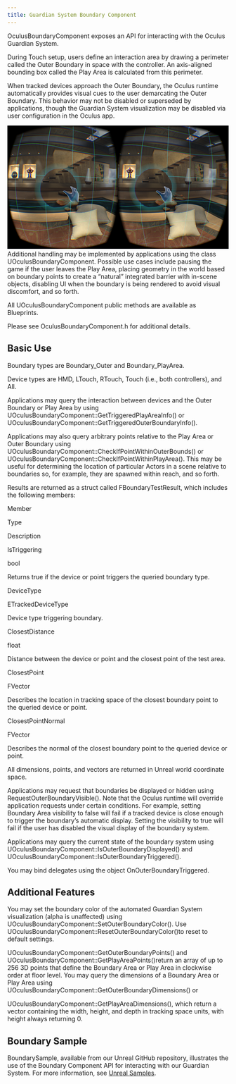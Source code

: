 ```yaml
---
title: Guardian System Boundary Component 
---
```

OculusBoundaryComponent exposes an API for interacting with the Oculus Guardian System.

During Touch setup, users define an interaction area by drawing a perimeter called the Outer Boundary in space with the controller. An axis-aligned bounding box called the Play Area is calculated from this perimeter.

When tracked devices approach the Outer Boundary, the Oculus runtime automatically provides visual cues to the user demarcating the Outer Boundary. This behavior may not be disabled or superseded by applications, though the Guardian System visualization may be disabled via user configuration in the Oculus app.

![](/images/documentation-unreal-latest-concepts-unreal-boundary-0.png)  
Additional handling may be implemented by applications using the class UOculusBoundaryComponent. Possible use cases include pausing the game if the user leaves the Play Area, placing geometry in the world based on boundary points to create a “natural” integrated barrier with in-scene objects, disabling UI when the boundary is being rendered to avoid visual discomfort, and so forth.

All UOculusBoundaryComponent public methods are available as Blueprints.

Please see OculusBoundaryComponent.h for additional details.

## Basic Use

Boundary types are Boundary\_Outer and Boundary\_PlayArea.

Device types are HMD, LTouch, RTouch, Touch (i.e., both controllers), and All.

Applications may query the interaction between devices and the Outer Boundary or Play Area by using UOculusBoundaryComponent::GetTriggeredPlayAreaInfo() or UOculusBoundaryComponent::GetTriggeredOuterBoundaryInfo().

Applications may also query arbitrary points relative to the Play Area or Outer Boundary using UOculusBoundaryComponent::CheckIfPointWithinOuterBounds() or UOculusBoundaryComponent::CheckIfPointWithinPlayArea(). This may be useful for determining the location of particular Actors in a scene relative to boundaries so, for example, they are spawned within reach, and so forth.

Results are returned as a struct called FBoundaryTestResult, which includes the following members:

Member

Type

Description

IsTriggering

bool

Returns true if the device or point triggers the queried boundary type.

DeviceType

ETrackedDeviceType

Device type triggering boundary. 

ClosestDistance

float

Distance between the device or point and the closest point of the test area. 

ClosestPoint

FVector

Describes the location in tracking space of the closest boundary point to the queried device or point. 

ClosestPointNormal

FVector

Describes the normal of the closest boundary point to the queried device or point.

All dimensions, points, and vectors are returned in Unreal world coordinate space.

Applications may request that boundaries be displayed or hidden using RequestOuterBoundaryVisible(). Note that the Oculus runtime will override application requests under certain conditions. For example, setting Boundary Area visibility to false will fail if a tracked device is close enough to trigger the boundary’s automatic display. Setting the visibility to true will fail if the user has disabled the visual display of the boundary system.

Applications may query the current state of the boundary system using UOculusBoundaryComponent::IsOuterBoundaryDisplayed() and UOculusBoundaryComponent::IsOuterBoundaryTriggered().

You may bind delegates using the object OnOuterBoundaryTriggered.

## Additional Features

You may set the boundary color of the automated Guardian System visualization (alpha is unaffected) using UOculusBoundaryComponent::SetOuterBoundaryColor(). Use UOculusBoundaryComponent::ResetOuterBoundaryColor()to reset to default settings.

UOculusBoundaryComponent::GetOuterBoundaryPoints() and UOculusBoundaryComponent::GetPlayAreaPoints()return an array of up to 256 3D points that define the Boundary Area or Play Area in clockwise order at floor level. You may query the dimensions of a Boundary Area or Play Area using UOculusBoundaryComponent::GetOuterBoundaryDimensions() or

UOculusBoundaryComponent::GetPlayAreaDimensions(), which return a vector containing the width, height, and depth in tracking space units, with height always returning 0. 

## Boundary Sample

BoundarySample, available from our Unreal GitHub repository, illustrates the use of the Boundary Component API for interacting with our Guardian System. For more information, see [Unreal Samples](/documentation/unreal/latest/concepts/unreal-samples/ "Oculus provides samples which illustrate basic VR concepts in Unreal such as Touch, haptics, and the Boundary Component API for interacting with the Guardian System.").

